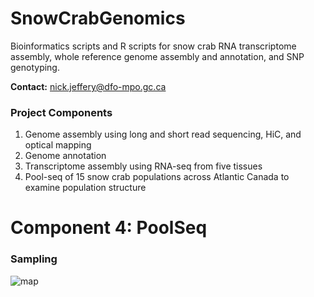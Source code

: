 # SnowCrabGenomics
Bioinformatics scripts and R scripts for snow crab RNA transcriptome assembly, whole reference genome assembly and annotation, and SNP genotyping. 

__Contact:__      nick.jeffery@dfo-mpo.gc.ca

### Project Components
1. Genome assembly using long and short read sequencing, HiC, and optical mapping
2. Genome annotation
3. Transcriptome assembly using RNA-seq from five tissues
4. Pool-seq of 15 snow crab populations across Atlantic Canada to examine population structure

# Component 4: PoolSeq
### Sampling

![map](figures/CrabTempMap_Cropped-01.jpg)
